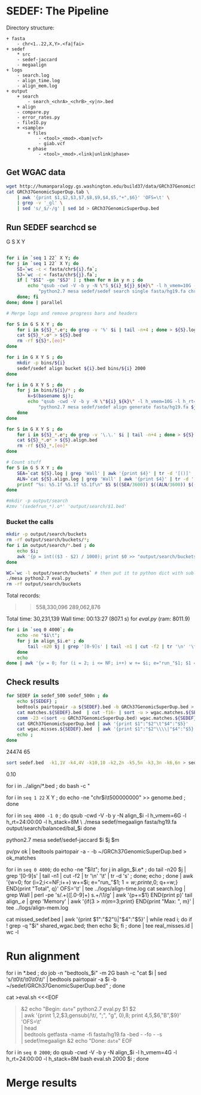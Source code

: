 # SEDEF: The Pipeline

Directory structure:

```
+ fasta
	- chr<1..22,X,Y>.<fa|fai>
+ sedef
	* src
	- sedef-jaccard
	- megaalign
+ logs
	- search.log
	- align_time.log
	- align_mem.log
+ output
	+ search
		- search_<chrA>_<chrB>_<y|n>.bed
	+ align
	- compare.py
	- error_rates.py
	- fileIO.py
	+ <sample>
		+ files
			- <tool>_<mod>.<bam|vcf>
			- giab.vcf
		+ phase
			- <tool>_<mod>.<link|unlink|phase>
```

## Get WGAC data

```bash
wget http://humanparalogy.gs.washington.edu/build37/data/GRCh37GenomicSuperDup.tab
cat GRCh37GenomicSuperDup.tab \
	| awk '{print $1,$2,$3,$7,$8,$9,$4,$5,"+",$6}' 'OFS=\t' \
	| grep -v '_gl' \
	| sed 's/_$/-/g' | sed 1d > GRCh37GenomicSuperDup.bed
```

## Run SEDEF searchcd se


G S
X Y

```bash

for i in `seq 1 22` X Y; do 
for j in `seq 1 22` X Y; do  
	SI=`wc -c < fasta/chr${i}.fa`; 
	SJ=`wc -c < fasta/chr${j}.fa`; 
	if [ "$SI" -ge "$SJ" ] ; then for m in y n ; do
		echo "qsub -cwd -V -b y -N \"S_${i}_${j}_${m}\" -l h_vmem=10G -l h_rt=24:00:00 -l h_stack=8M " \
			"python2.7 mesa sedef/sedef search single fasta/hg19.fa chr$i chr$j $m"
	done; fi
done; done | parallel

# Merge logs and remove progress bars and headers

for S in G S X Y ; do
	for i in ${S}_*.e*; do grep -v '%' $i | tail -n+4 ; done > ${S}.log
	cat ${S}_*.o* > ${S}.bed
	rm -rf ${S}*.[eo]*
done

for i in G X Y S ; do 
	mkdir -p bins/${i}
	sedef/sedef align bucket ${i}.bed bins/${i} 2000 
done

for i in G X Y S ; do 
	for j in bins/${i}/* ; do
		k=$(basename $j);
		echo "qsub -cwd -V -b y -N \"${i}_${k}\" -l h_vmem=10G -l h_rt=24:00:00 -l h_stack=8M " \
			"python2.7 mesa sedef/sedef align generate fasta/hg19.fa $j"
	done
done

for S in G X Y S ; do 
	for i in ${S}_*.e*; do grep -v '\.\.' $i | tail -n+4 ; done > ${S}.align.log
	cat ${S}_*.o* > ${S}.align.bed
	rm -rf ${S}_*.[eo]*
done

# Count stuff
for S in G S X Y ; do 
	SEA=`cat ${S}.log | grep 'Wall' | awk '{print $4}' | tr -d '[()]' | awk '{s+=$1} END{print s}'`
	ALN=`cat ${S}.align.log | grep 'Wall' | awk '{print $4}' | tr -d '[()]' | awk '{s+=$1} END{print s}'`
	printf "%s: %5.1f %5.1f %5.1f\n" $S $((SEA/3600)) $((ALN/3600)) $(((SEA+ALN)/3600))
done

#mkdir -p output/search
#zmv '(sedefrun_*).o*' 'output/search/$1.bed'
```


### Bucket the calls

```bash
mkdir -p output/search/buckets
rm -rf output/search/buckets/*; 
for i in output/search/*.bed ; do 
	echo $i; 
	awk '{p = int(($3 - $2) / 1000); print $0 >> "output/search/buckets/b_"p;}' $i; 
done

WC=`wc -l output/search/buckets` # then put it to python dict with sublime
./mesa python2.7 eval.py
rm -rf output/search/buckets
```
Total records: 
>> 558,330,096
>> 289,062,876

Total time: 30,231,139
Wall time:     00:13:27 (807.1 s) for _eval.py_ (ram: 8011.9)

```bash
for i in `seq 0 4000`; do 
	echo -ne "$i\t"; 
	for j in align_$i.e* ; do 
		tail -n20 $j | grep '[0-9]s' | tail -n1 | cut -f2 | tr '\n' '\t' | tr -d 's'  
	done
	echo  
done | awk '{w = 0; for (i = 2; i <= NF; i++) w += $i; e="run_"$1; $1 = w; print e, $0; q += w} END {print "Total", q}' OFS='\t'
```

## Check results

```bash
for SEDEF in sedef_500 sedef_500n ; do
	echo ${SEDEF} ;
	bedtools pairtopair -a ${SEDEF}.bed -b GRCh37GenomicSuperDup.bed > matches.${SEDEF}.bed ;
	cat matches.${SEDEF}.bed  | cut -f16- | sort -u > wgac.matches.${SEDEF}.bed ;
	comm -23 <(sort -u GRCh37GenomicSuperDup.bed) wgac.matches.${SEDEF}.bed > wgac.misses.${SEDEF}.bed ;
	cat GRCh37GenomicSuperDup.bed | awk '{print $1":"$2"\t"$4":"$5}'    | awk '{if($1<$2)print $1,$2; else print $2,$1;}' | sort -u | wc -l ;
	cat wgac.misses.${SEDEF}.bed  | awk '{print $1":"$2"\\\\|"$4":"$5}' | while read i; do grep -q "$i" wgac.matches.${SEDEF}.bed || echo $i ; done | sed 's/\\|/\t/' | awk '{if($1<$2)print $1,$2; else print $2,$1;}' | sort -u | tee wgac.misses.${SEDEF}.id | wc -l ;
	echo ;
done
```
24474
65

```bash
sort sedef.bed  -k1,1V -k4,4V -k10,10 -k2,2n -k5,5n -k3,3n -k6,6n > sedef_sorted.bed
```

0.10


for i in ../align/*.bed ; do
bash -c "





for i in `seq 1 22` X Y ; do echo -ne "chr$i\t500000000" >> genome.bed ; done


for i in `seq 4000 -1 0` ; do
	qsub -cwd -V -b y -N align_$i -l h_vmem=6G -l h_rt=24:00:00 -l h_stack=8M \
		./mesa sedef/megaalign fasta/hg19.fa output/search/balanced/bal_$i
done

 python2.7 mesa sedef/sedef-jaccard $i $j $m

pv/pv ok | bedtools pairtopair -a - -b ~/GRCh37GenomicSuperDup.bed > ok_matches

for i in `seq 0 4000`; do echo -ne "$i\t"; for j in align_$i.e* ; do tail -n20 $j | grep '[0-9]s' | tail -n1 | cut -f2 | tr '\n' '\t' | tr -d 's' ; done; echo  ; done | awk '{w=0; for (i=2;i<=NF;i++) w+=$i; e="run_"$1; $1=w; print e,$0; q+=w;} END{print "Total", q}'  OFS='\t' | tee ../logs/align-time.log
cat search.log | grep Wall | perl -pe 's/.+\(([.0-9]+) s.+/\1/g' | awk '{p+=$1} END{print p}'
tail align_*.e* | grep 'Memory' | awk '{if($3>m)m=$3;print} END{print "Max: ", m}' | tee ../logs/align-mem.log



cat missed_sedef.bed  | awk '{print $1":"$2"\\\\|"$4":"$5}' | while read i; do if ! grep -q "$i" shared_wgac.bed; then echo $i; fi ; done   | tee real_misses.id | wc -l




# Run alignment

for i in *.bed ; do job -n "bedtools_$i" -m 2G bash -c "cat $i | sed  's/\t0\t/\t0\t0\t/' | bedtools pairtopair -a $i -b ~/sedef/GRCh37GenomicSuperDup.bed" ; done

cat >eval.sh <<<EOF
>&2 echo "Begin: `date`"
python2.7 eval.py $1 $2 \
	| awk '{print $1,$2,$3,gensub(/\t/, ";", "g", $0),$8; print $4,$5,$6,"B",$9}' 'OFS=\t' \
	| head \
	| bedtools getfasta -name -fi fasta/hg19.fa -bed - -fo - -s \
	| sedef/megaalign
>&2 echo "Done: `date`"
EOF

for i in `seq 0 2000`; do 
	qsub -cwd -V -b y -N align_$i -l h_vmem=4G -l h_rt=24:00:00 -l h_stack=8M bash eval.sh 2000 $i ;
done


# Merge results


